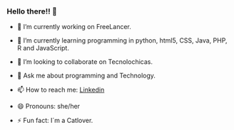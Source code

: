 ### Hello there!! 👋

- 🔭 I’m currently working on FreeLancer.
  
- 🌱 I’m currently learning programming in python, html5, CSS, Java, PHP, R and JavaScript.
  
- 👯 I’m looking to collaborate on Tecnolochicas.
  
- 💬 Ask me about programming and Technology.
  
- 📫 How to reach me: [Linkedin](https://www.linkedin.com/in/cristina-fernanda-campos-salazar-672009227/)
  
- 😄 Pronouns: she/her

- ⚡ Fun fact: I´m a Catlover.






